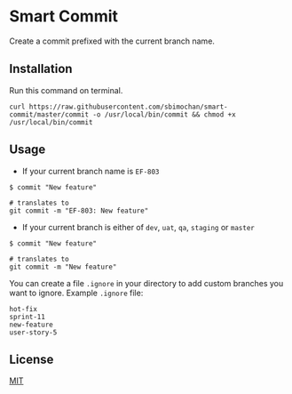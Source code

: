 # Smart Commit

Create a commit prefixed with the current branch name.

## Installation

Run this command on terminal.

```shell
curl https://raw.githubusercontent.com/sbimochan/smart-commit/master/commit -o /usr/local/bin/commit && chmod +x /usr/local/bin/commit
```

## Usage

* If your current branch name is `EF-803`

```shell
$ commit "New feature"

# translates to
git commit -m "EF-803: New feature"
```

* If your current branch is either of `dev`, `uat`, `qa`, `staging` or `master`

```shell
$ commit "New feature"

# translates to
git commit -m "New feature"
```

You can create a file `.ignore` in your directory to add custom branches you want to ignore. Example `.ignore` file:

```
hot-fix
sprint-11
new-feature
user-story-5
```

## License

[MIT](LICENSE)
